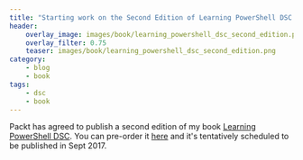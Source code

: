 ```yaml
---
title: "Starting work on the Second Edition of Learning PowerShell DSC!"
header:
    overlay_image: images/book/learning_powershell_dsc_second_edition.png
    overlay_filter: 0.75
    teaser: images/book/learning_powershell_dsc_second_edition.png
category:
    - blog
    - book
tags:
    - dsc
    - book
---
```


Packt has agreed to publish a second edition of my book [Learning PowerShell DSC](https://www.packtpub.com/networking-and-servers/learning-powershell-dsc-second-edition). You can pre-order it [here](https://www.packtpub.com/networking-and-servers/learning-powershell-dsc-second-edition) and it's tentatively scheduled to be published in Sept 2017.